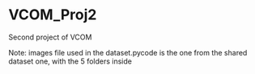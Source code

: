 # VCOM_Proj2
Second project of VCOM

Note: images file used in the dataset.pycode is the one from the shared dataset one, with the 5 folders inside
